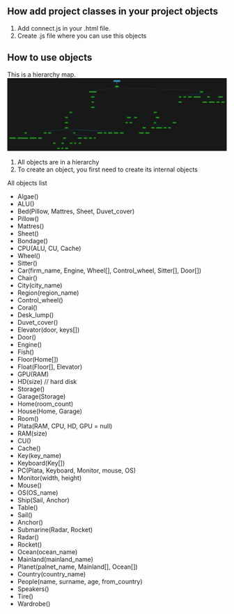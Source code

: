 ## How add project classes in your project objects

1. Add connect.js in your .html file.
2. Create .js file where you can use this objects

## How to use objects
This is a hierarchy map.
![sd](UML.png)

1. All objects are in a hierarchy
2. To create an object, you first need to create its internal objects

All objects list

- Algae()
- ALU()
- Bed(Pillow, Mattres, Sheet, Duvet_cover)
- Pillow()
- Mattres()
- Sheet()
- Bondage()
- CPU(ALU, CU, Cache)
- Wheel()
- Sitter()
- Car(firm_name, Engine, Wheel[], Control_wheel, Sitter[], Door[])
- Chair()
- City(city_name)
- Region(region_name)
- Control_wheel()
- Coral()
- Desk_lump()
- Duvet_cover()
- Elevator(door, keys[])
- Door()
- Engine()
- Fish()
- Floor(Home[])
- Float(Floor[], Elevator)
- GPU(RAM)
- HD(size) // hard disk
- Storage()
- Garage(Storage)
- Home(room_count)
- House(Home, Garage)
- Room()
- Plata(RAM, CPU, HD, GPU = null)
- RAM(size)
- CU()
- Cache()
- Key(key_name)
- Keyboard(Key[])
- PC(Plata, Keyboard, Monitor, mouse, OS)
- Monitor(width, height)
- Mouse()
- OS(OS_name)
- Ship(Sail, Anchor)
- Table()
- Sail()
- Anchor()
- Submarine(Radar, Rocket)
- Radar()
- Rocket()
- Ocean(ocean_name)
- Mainland(mainland_name)
- Planet(palnet_name, Mainland[], Ocean[])
- Country(country_name)
- People(name, surname, age, from_country)
- Speakers()
- Tire()
- Wardrobe()